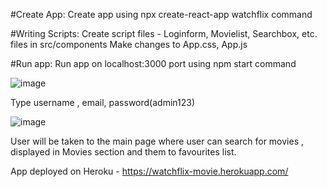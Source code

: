 #Create App: 
Create app using npx create-react-app watchflix command

#Writing Scripts: 
Create script files - Loginform, Movielist, Searchbox, etc. files in src/components
Make changes to App.css, App.js

#Run app: 
Run app on localhost:3000 port using npm start command

![image](https://user-images.githubusercontent.com/101920068/173243106-08462988-5ade-462a-9025-0593ac7c4e62.png)


Type username , email, password(admin123)


![image](https://user-images.githubusercontent.com/101920068/173243417-317a42da-a441-4538-9e56-0e2d9aa803bd.png)


User will be taken to the main page where user can search for movies , displayed in Movies section and them to favourites list.

App deployed on Heroku - https://watchflix-movie.herokuapp.com/





